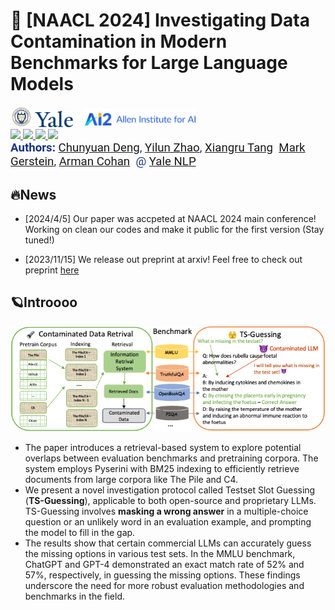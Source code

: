 # 🌟 [NAACL 2024] Investigating Data Contamination in Modern Benchmarks for Large Language Models
<div style="width:40% float:center diaplay:inline">
     <img src=./logo/gt_logo.png width=7%/> <img src=./logo/yale_logo.png width=12%/> &nbsp; &nbsp; <img src=./logo/logo-ai2.svg width=35%/>
</div>

<a target="_blank" href="https://arxiv.org/abs/2311.09783">
<img style="height:22pt" src="https://img.shields.io/badge/-Paper-black?style=flat&logo=arxiv">
</a><a target="_blank" href="https://github.com/CharlesDDDD">
<img style="height:22pt" src="https://img.shields.io/badge/-Code-green?style=flat&logo=github">
</a><a target="_blank" href="https://huggingface.co/papers/2311.09783">
<img style="height:22pt" src="https://img.shields.io/badge/-🤗%20HuggingFace-red?style=flat"></a><a target="_blank" href="https://huggingface.co/llm-blender">
<!-- <img style="height:22pt" src="https://img.shields.io/badge/-🤗%20Models-red?style=flat"> -->
</a><a target="_blank" href="https://twitter.com/billyuchenlin/status/1668666357058277377">
<img style="height:22pt" src="https://img.shields.io/badge/-Tweet-blue?style=flat&logo=twitter">
</a>
<br>

<span style="color:#183385; font-size: 14pt; font-family: Roboto, Helvetica, Arial, Heveltica Neue, sans-serif">
     <b>Authors:</b> <a class="name" target="_blank" href="https://charlesdddd.github.io/">Chunyuan Deng</a>, 
     <a class="name" target="_blank" href="https://yilunzhao.github.io/">Yilun Zhao</a>,
     <a class="name" target="_blank" href="https://xiangrutang.github.io/">Xiangru Tang</a>&nbsp; 
     <a class="name" target="_blank" href="https://medicine.yale.edu/profile/mark-gerstein/">Mark Gerstein</a>,
     <a class="name" target="_blank" href="https://armancohan.com/">Arman Cohan</a>&nbsp; @
     <a class="btna" target="_blank" href="https://yale-nlp.github.io/">Yale NLP</a> 
     </span>

## 🔥News

- [2024/4/5] Our paper was accpeted at NAACL 2024 main conference! Working on clean our codes and make it public for the first version (Stay tuned!) 

- [2023/11/15] We release out preprint at arxiv! Feel free to check out preprint [here](https://arxiv.org/abs/2311.09783)

## 🪐Introooo

![DC](./logo/flowchart.png)


 - The paper introduces a retrieval-based system to explore potential overlaps between evaluation benchmarks and pretraining corpora. The system employs Pyserini with BM25 indexing to efficiently retrieve documents from large corpora like The Pile and C4.
 - We present a novel investigation protocol called Testset Slot Guessing (**TS-Guessing**), applicable to both open-source and proprietary LLMs. TS-Guessing involves **masking a wrong answer** in a multiple-choice question or an unlikely word in an evaluation example, and prompting the model to fill in the gap.
 - The results show that certain commercial LLMs can accurately guess the missing options in various test sets. In the MMLU benchmark, ChatGPT and GPT-4 demonstrated an exact match rate of 52% and 57%, respectively, in guessing the missing options. These findings underscore the need for more robust evaluation methodologies and benchmarks in the field.

